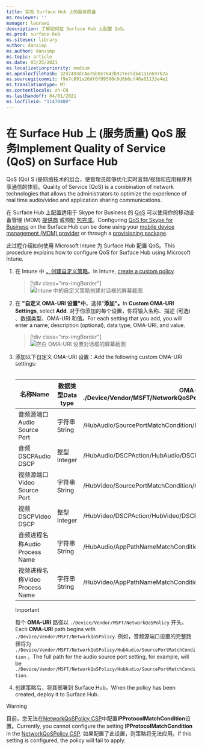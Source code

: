 ```yaml
---
title: 实现 Surface Hub 上的服务质量
ms.reviewer: ''
manager: laurawi
description: 了解如何在 Surface Hub 上配置 QoS。
ms.prod: surface-hub
ms.sitesec: library
author: dansimp
ms.author: dansimp
ms.topic: article
ms.date: 03/25/2021
ms.localizationpriority: medium
ms.openlocfilehash: 32d7493dc4a76b8e7642b927ec5db41a1e697b2a
ms.sourcegitcommit: f9e7c091a26df0f99500c0d8b6cf40a81133e4e2
ms.translationtype: MT
ms.contentlocale: zh-CN
ms.lasthandoff: 04/01/2021
ms.locfileid: "11470480"
---
```

# <a name="implement-quality-of-service-qos-on-surface-hub"></a><span data-ttu-id="019cd-103">在 Surface Hub 上 (服务质量) QoS 服务</span><span class="sxs-lookup"><span data-stu-id="019cd-103">Implement Quality of Service (QoS) on Surface Hub</span></span>

<span data-ttu-id="019cd-104">QoS (Qo) S (是网络技术的组合，使管理员能够优化实时音频/视频和应用程序共享通信的体验。</span><span class="sxs-lookup"><span data-stu-id="019cd-104">Quality of Service (QoS) is a combination of network technologies that allows the administrators to optimize the experience of real time audio/video and application sharing communications.</span></span>
 
<span data-ttu-id="019cd-105">在 Surface Hub 上配置适用于 Skype for Business 的 [QoS](https://docs.microsoft.com/windows/client-management/mdm/networkqospolicy-csp) 可以使用你的移动设备管理 (MDM) [提供商](manage-settings-with-mdm-for-surface-hub.md) 或预配 [包完成](provisioning-packages-for-surface-hub.md)。</span><span class="sxs-lookup"><span data-stu-id="019cd-105">Configuring [QoS for Skype for Business](https://docs.microsoft.com/windows/client-management/mdm/networkqospolicy-csp) on the Surface Hub can be done using your [mobile device management (MDM) provider](manage-settings-with-mdm-for-surface-hub.md) or through a [provisioning package](provisioning-packages-for-surface-hub.md).</span></span> 
 
 
<span data-ttu-id="019cd-106">此过程介绍如何使用 Microsoft Intune 为 Surface Hub 配置 QoS。</span><span class="sxs-lookup"><span data-stu-id="019cd-106">This procedure explains how to configure QoS for Surface Hub using Microsoft Intune.</span></span> 

1. <span data-ttu-id="019cd-107">在 Intune 中 [，创建自定义策略](https://docs.microsoft.com/intune/custom-settings-configure)。</span><span class="sxs-lookup"><span data-stu-id="019cd-107">In Intune, [create a custom policy](https://docs.microsoft.com/intune/custom-settings-configure).</span></span>

    > [!div class="mx-imgBorder"]
    > ![Intune 中的自定义策略创建对话框的屏幕截图](images/qos-create.png)

2. <span data-ttu-id="019cd-109">在 **"自定义 OMA-URI 设置"中**，选择"**添加"。**</span><span class="sxs-lookup"><span data-stu-id="019cd-109">In **Custom OMA-URI Settings**, select **Add**.</span></span> <span data-ttu-id="019cd-110">对于你添加的每个设置，你将输入名称、描述 (可选) 、数据类型、OMA-URI 和值。</span><span class="sxs-lookup"><span data-stu-id="019cd-110">For each setting that you add, you will enter a name, description (optional), data type, OMA-URI, and value.</span></span>

    > [!div class="mx-imgBorder"]
    > ![空白 OMA-URI 设置对话框的屏幕截图](images/qos-setting.png)

3. <span data-ttu-id="019cd-112">添加以下自定义 OMA-URI 设置：</span><span class="sxs-lookup"><span data-stu-id="019cd-112">Add the following custom OMA-URI settings:</span></span><br/><br/>

    <span data-ttu-id="019cd-113">名称</span><span class="sxs-lookup"><span data-stu-id="019cd-113">Name</span></span> | <span data-ttu-id="019cd-114">数据类型</span><span class="sxs-lookup"><span data-stu-id="019cd-114">Data type</span></span> | <span data-ttu-id="019cd-115">OMA-URI</span><span class="sxs-lookup"><span data-stu-id="019cd-115">OMA-URI</span></span><br><span data-ttu-id="019cd-116">./Device/Vendor/MSFT/NetworkQoSPolicy</span><span class="sxs-lookup"><span data-stu-id="019cd-116">./Device/Vendor/MSFT/NetworkQoSPolicy</span></span> |  <span data-ttu-id="019cd-117">值</span><span class="sxs-lookup"><span data-stu-id="019cd-117">Value</span></span>
    --- | --- | --- | ---
    <span data-ttu-id="019cd-118">音频源端口</span><span class="sxs-lookup"><span data-stu-id="019cd-118">Audio Source Port</span></span> | <span data-ttu-id="019cd-119">字符串</span><span class="sxs-lookup"><span data-stu-id="019cd-119">String</span></span> |  <span data-ttu-id="019cd-120">/HubAudio/SourcePortMatchCondition</span><span class="sxs-lookup"><span data-stu-id="019cd-120">/HubAudio/SourcePortMatchCondition</span></span>  |   <span data-ttu-id="019cd-121">从 Skype 管理员获取值</span><span class="sxs-lookup"><span data-stu-id="019cd-121">Get the values from your Skype administrator</span></span>
    <span data-ttu-id="019cd-122">音频 DSCP</span><span class="sxs-lookup"><span data-stu-id="019cd-122">Audio DSCP</span></span> | <span data-ttu-id="019cd-123">整型</span><span class="sxs-lookup"><span data-stu-id="019cd-123">Integer</span></span> |  <span data-ttu-id="019cd-124">/HubAudio/DSCPAction</span><span class="sxs-lookup"><span data-stu-id="019cd-124">/HubAudio/DSCPAction</span></span>  |   <span data-ttu-id="019cd-125">46</span><span class="sxs-lookup"><span data-stu-id="019cd-125">46</span></span>
    <span data-ttu-id="019cd-126">视频源端口</span><span class="sxs-lookup"><span data-stu-id="019cd-126">Video Source Port</span></span> | <span data-ttu-id="019cd-127">字符串</span><span class="sxs-lookup"><span data-stu-id="019cd-127">String</span></span> |  <span data-ttu-id="019cd-128">/HubVideo/SourcePortMatchCondition</span><span class="sxs-lookup"><span data-stu-id="019cd-128">/HubVideo/SourcePortMatchCondition</span></span>   |  <span data-ttu-id="019cd-129">从 Skype 管理员获取值</span><span class="sxs-lookup"><span data-stu-id="019cd-129">Get the values from your Skype administrator</span></span>
    <span data-ttu-id="019cd-130">视频 DSCP</span><span class="sxs-lookup"><span data-stu-id="019cd-130">Video DSCP</span></span> | <span data-ttu-id="019cd-131">整型</span><span class="sxs-lookup"><span data-stu-id="019cd-131">Integer</span></span> |  <span data-ttu-id="019cd-132">/HubVideo/DSCPAction</span><span class="sxs-lookup"><span data-stu-id="019cd-132">/HubVideo/DSCPAction</span></span>   |   <span data-ttu-id="019cd-133">34</span><span class="sxs-lookup"><span data-stu-id="019cd-133">34</span></span>
    <span data-ttu-id="019cd-134">音频进程名称</span><span class="sxs-lookup"><span data-stu-id="019cd-134">Audio Process Name</span></span> | <span data-ttu-id="019cd-135">字符串</span><span class="sxs-lookup"><span data-stu-id="019cd-135">String</span></span> |  <span data-ttu-id="019cd-136">/HubAudio/AppPathNameMatchCondition</span><span class="sxs-lookup"><span data-stu-id="019cd-136">/HubAudio/AppPathNameMatchCondition</span></span>  |   <span data-ttu-id="019cd-137">Microsoft.PPISkype.Windows.exe</span><span class="sxs-lookup"><span data-stu-id="019cd-137">Microsoft.PPISkype.Windows.exe</span></span>
    <span data-ttu-id="019cd-138">视频进程名称</span><span class="sxs-lookup"><span data-stu-id="019cd-138">Video Process Name</span></span> | <span data-ttu-id="019cd-139">字符串</span><span class="sxs-lookup"><span data-stu-id="019cd-139">String</span></span> |  <span data-ttu-id="019cd-140">/HubVideo/AppPathNameMatchCondition</span><span class="sxs-lookup"><span data-stu-id="019cd-140">/HubVideo/AppPathNameMatchCondition</span></span>  |   <span data-ttu-id="019cd-141">Microsoft.PPISkype.Windows.exe</span><span class="sxs-lookup"><span data-stu-id="019cd-141">Microsoft.PPISkype.Windows.exe</span></span>

    >[!IMPORTANT]
    ><span data-ttu-id="019cd-142">每个 **OMA-URI** 路径以 `./Device/Vendor/MSFT/NetworkQoSPolicy` 开头。</span><span class="sxs-lookup"><span data-stu-id="019cd-142">Each **OMA-URI** path begins with `./Device/Vendor/MSFT/NetworkQoSPolicy`.</span></span> <span data-ttu-id="019cd-143">例如，音频源端口设置的完整路径将为 `./Device/Vendor/MSFT/NetworkQoSPolicy/HubAudio/SourcePortMatchCondition` 。</span><span class="sxs-lookup"><span data-stu-id="019cd-143">The full path for the audio source port setting, for example, will be `./Device/Vendor/MSFT/NetworkQoSPolicy/HubAudio/SourcePortMatchCondition`.</span></span>

4. <span data-ttu-id="019cd-144">创建策略后，将其部署到 Surface Hub。</span><span class="sxs-lookup"><span data-stu-id="019cd-144">When the policy has been created, deploy it to Surface Hub.</span></span>


>[!WARNING]
><span data-ttu-id="019cd-145">目前，您无法在[NetworkQoSPolicy CSP](https://docs.microsoft.com/windows/client-management/mdm/networkqospolicy-csp)中配置**IPProtocolMatchCondition**设置。</span><span class="sxs-lookup"><span data-stu-id="019cd-145">Currently, you cannot configure the setting **IPProtocolMatchCondition** in the [NetworkQoSPolicy CSP](https://docs.microsoft.com/windows/client-management/mdm/networkqospolicy-csp).</span></span> <span data-ttu-id="019cd-146">如果配置了此设置，则策略将无法应用。</span><span class="sxs-lookup"><span data-stu-id="019cd-146">If this setting is configured, the policy will fail to apply.</span></span>
 

